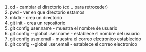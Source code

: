 1. cd - cambiar el directorio (cd .. para retroceder)
2. pwd - ver en que directorio estamos
3. mkdir - crea un directorio
4. git init - crea un repositorio
5. git config user.name - muestra el nombre de usuario
6. git config --global user.name - establece el nombre del usuario
7. git config user.email - muestra el correo electronico establecido
8. git config --global user.email - establece el correo electronico